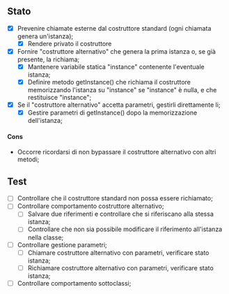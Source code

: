 ## Stato

- [x] Prevenire chiamate esterne dal costruttore standard (ogni chiamata genera un'istanza);
  - [x] Rendere privato il costruttore
- [x] Fornire "costruttore alternativo" che genera la prima istanza o, se già presente, la richiama;
  - [x] Mantenere variabile statica "instance" contenente l'eventuale istanza;
  - [x] Definire metodo getInstance() che richiama il costruttore memorizzando l'istanza su "instance" se "instance" è nulla, e che restituisce "instance";
- [x] Se il "costruttore alternativo" accetta parametri, gestirli direttamente li;
  - [x] Gestire parametri di getInstance() dopo la memorizzazione dell'istanza;

#### Cons
- Occorre ricordarsi di non bypassare il costruttore alternativo con altri metodi;

## Test
- [ ] Controllare che il costruttore standard non possa essere richiamato;
- [ ] Controllare comportamento costruttore alternativo;
  - [ ] Salvare due riferimenti e controllare che si riferiscano alla stessa istanza;
  - [ ] Controllare che non sia possibile modificare il riferimento all'istanza nella classe;
- [ ] Controllare gestione parametri;
  - [ ] Chiamare costruttore alternativo con parametri, verificare stato istanza;
  - [ ] Richiamare costruttore alternativo con parametri, verificare stato istanza;
- [ ] Controllare comportamento sottoclassi;
